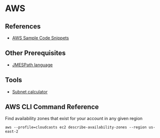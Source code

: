 # AWS

## References
- [AWS Sample Code Snippets](https://github.com/aws-samples)


## Other Prerequisites
- [JMESPath language](https://jmespath.org/tutorial.html)

## Tools
- [Subnet calculator](https://www.davidc.net/sites/default/subnets/subnets.html)

## AWS CLI Command Reference
Find availability zones that exist for your account in any given region
```
aws --profile=cloudcasts ec2 describe-availability-zones --region us-east-2
```





